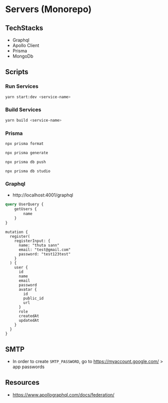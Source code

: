 # Servers (Monorepo)

## TechStacks

- Graphql
- Apollo Client
- Prisma
- MongoDb

## Scripts

### Run Services

```bash
yarn start:dev <service-name>
```

### Build Services

```bash
yarn build <service-name>
```

### Prisma

```bash
npx prisma format
```

```bash
npx prisma generate
```

```bash
npx prisma db push
```

```bash
npx prisma db studio
```

### Graphql

- http://localhost:4001/graphql

```graphql
query UserQuery {
	getUsers {
		name
	}
}
```

```
mutation {
  register(
    registerInput: {
      name: "thuta sann"
      email: "test@gmail.com"
      password: "test123test"
    }
  ) {
    user {
      id
      name
      email
      password
      avatar {
        id
        public_id
        url
      }
      role
      createdAt
      updatedAt
    }
  }
}
```

## SMTP

- In order to create `SMTP_PASSWORD`, go to https://myaccount.google.com/ > app passwords

## Resources

- https://www.apollographql.com/docs/federation/
